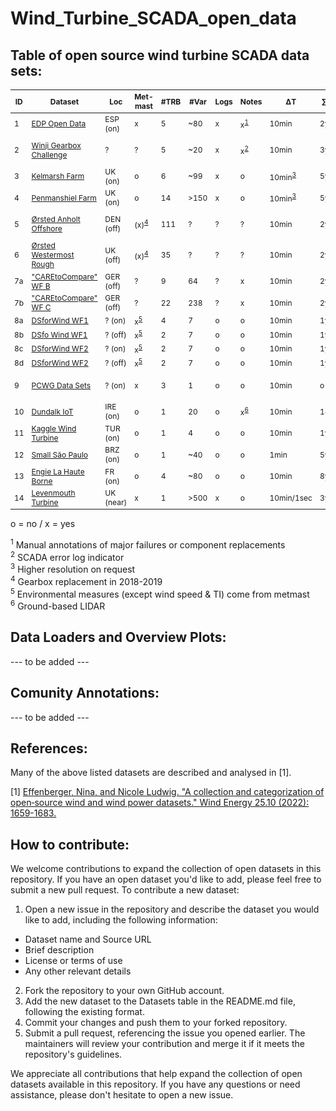 # Wind_Turbine_SCADA_open_data


## Table of open source wind turbine SCADA data sets:

<style scoped>
table {
  font-size: 12px;
}
</style>

|ID| Dataset                                                                                                        |Loc       |Met-<br>mast  |#TRB   |#Var   |Logs   |Notes           |&Delta;T   |&sum;T       |Ref | Remarks/License  |
|- |-                                                                                                               |-              |-       |-      |-      |-      |-                     |-          |-             | -  |-                 |
|1 | [EDP Open Data](https://www.edp.com/en/innovation/open-data)                                          |ESP (on)       |x       | 5     |~80    | x     | x<sup>[1](#fn1)</sup>| 10min     | 2y |  - |  register & log-in to platform|
|2 | [Winji Gearbox Challenge](https://www.wedowind.ch/blog/winji-register)                       |?              |?       | 5     |~20    | x     | x<sup>[2](#fn2)</sup>| 10min     | 3y |  - |  register & consent from WinJi | 
|3 | [Kelmarsh Farm](https://zenodo.org/record/5841834#.YgpBQ_so-V7)                                      |UK (on)        |o       | 6     |~99     | x     | o                    | 10min<sup>[3](#fn3)</sup>     | 5y|  - | [farm info](https://www.thewindpower.net/windfarm_en_17507_kelmarsh.php)|
|4 | [Penmanshiel Farm](https://zenodo.org/record/5946808#.YgpAmvso-V5)                                   |UK (on)        |o       |14     |>150     | x     | o                   | 10min<sup>[3](#fn3)</sup>     | 5y|  - | [farm info](https://www.thewindpower.net/windfarm_en_23147_penmanshiel.php) |
|5 | [Ørsted Anholt Offshore](https://orsted.com/en/our-business/offshore-wind/offshore-operational-data) |DEN (off)  |(x)<sup>[4](#fn4)</sup>       | 111  | ?     | ?     | ?                    | 10min     | 2y           |  - | application/NDA; wave buoy data; [farm info](https://www.thewindpower.net/windfarm_en_10687_anholt.php) |
|6 | [Ørsted Westermost Rough](https://orsted.com/en/our-business/offshore-wind/offshore-operational-data)|UK (off)       |(x)<sup>[4](#fn4)</sup>       | 35   | ?     | ?     | ?                    | 10min     | 2y           |  - | application/NDA; wave buoy data; [farm info](https://www.thewindpower.net/windfarm_en_21826_westermost-rough.php) | 
|7a| ["CAREtoCompare" WF B](https://data.niaid.nih.gov/resources?id=zenodo_10958774)                              |GER (off)  |?       | 9    |  64| ?     | x                    | 10min     | 2y           |  - | data normalized for anonymization |
|7b| ["CAREtoCompare" WF C](https://data.niaid.nih.gov/resources?id=zenodo_10958774)                              |GER (off)  |?       | 22   | 238| ?     | x                  | 10min     | 2y          |  - | data normalized for anonymization |
|8a | [DSforWind WF1](https://zenodo.org/records/5516552)                                          |? (on)        |x<sup>[5](#fn6)</sup>| 4     | 7     | o     | o      | 10min     | 1y           |  - | - |
|8b | [DSfo Wind WF1](https://zenodo.org/records/5516552)                                         |? (off)       |x<sup>[5](#fn6)</sup>| 2     | 7     | o     | o      | 10min     | 1y           |  - | - | 
|8c | [DSforWind WF2](https://zenodo.org/records/5516554)                                          |? (on)        |x<sup>[5](#fn6)</sup>| 2     | 7     | o     | o      | 10min     | 1y           |  - | - | 
|8d | [DSforWind WF2](https://zenodo.org/records/5516554)                                         |? (off)       |x<sup>[5](#fn6)</sup>| 2     | 7     | o     | o      | 10min     | 1y           |  - | - | 
|9 | [PCWG Data Sets](https://pcwg.org/)                                                |? (on)        |x       | 3     | 1     | o     | o                   | 10min         | o       |  - | includes Lidar wind speed measurements |
|10| [Dundalk IoT](https://data.mendeley.com/datasets/tm988rs48k/2)        |IRE (on)   |o       | 1     | 20   | o     | x<sup>[6](#fn6)</sup>| 10min     | 14y          |  - | urban terrain |
|11| [Kaggle Wind Turbine](https://www.kaggle.com/berkerisen/wind-turbine-scada-dataset)             |TUR (on)    |o       | 1     | 4     | o     | o                    | 10min     | 1y|  - | - | 
|12| [Small São Paulo](https://zenodo.org/records/7348454)                                       |BRZ (on)|o       | 1     | ~40   | o     | o                        | 1min      | 5y|  - | small, urban turbine | 
|13| [Engie La Haute Borne](https://opendata-renewables.engie.com/)                                     |FR (on)        |o       | 4     |~80    | o     | o                    | 10min     | 8y| -  |  offline; [farm info](https://www.thewindpower.net/windfarm_en_3354_la-haute-borne-vaudeville-le-haut.php) |
|14| [Levenmouth Turbine](https://pod.ore.catapult.org.uk/data-collection/ldt-turbine-scada-10min)    |UK (near)  |x       | 1     | >500  | x     | o                        | 10min/1sec| 3y|  - | not for free (~2000 £) |

o = no / x = yes

<div id="fn1"><sup>1</sup> Manual annotations of major failures or component replacements </div>
<div id="fn2"><sup>2</sup> SCADA error log indicator</div>
<div id="fn3"><sup>3</sup> Higher resolution on request</div>
<div id="fn4"><sup>4</sup> Gearbox replacement in 2018-2019 </div>
<div id="fn5"><sup>5</sup> Environmental measures (except wind speed & TI) come from metmast </div>
<div id="fn6"><sup>6</sup> Ground-based LIDAR</div>

## Data Loaders and Overview Plots:
--- to be added ---

## Comunity Annotations:
--- to be added ---

## References:
Many of the above listed datasets are described and analysed in [1].

[1] [Effenberger, Nina, and Nicole Ludwig. "A collection and categorization of open‐source wind and wind power datasets." Wind Energy 25.10 (2022): 1659-1683.](https://onlinelibrary.wiley.com/doi/full/10.1002/we.2766)

## How to contribute:
We welcome contributions to expand the collection of open datasets in this repository. If you have an open dataset you'd like to add, please feel free to submit a new pull request.
To contribute a new dataset:

1. Open a new issue in the repository and describe the dataset you would like to add, including the following information:
- Dataset name and Source URL
- Brief description
- License or terms of use
- Any other relevant details


2. Fork the repository to your own GitHub account.
3. Add the new dataset to the Datasets table in the README.md file, following the existing format.
4. Commit your changes and push them to your forked repository.
5. Submit a pull request, referencing the issue you opened earlier. The maintainers will review your contribution and merge it if it meets the repository's guidelines.

We appreciate all contributions that help expand the collection of open datasets available in this repository. If you have any questions or need assistance, please don't hesitate to open a new issue.
